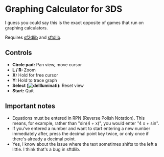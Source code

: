 # Graphing Calculator for 3DS

I guess you could say this is the exact opposite of games that run on graphing calculators.

Requires [sf2dlib](https://github.com/xerpi/sf2dlib) and [sftdlib](https://github.com/xerpi/sftdlib).

## Controls

* **Circle pad:** Pan view, move cursor
* **L / R:** Zoom
* **X:** Hold for free cursor
* **Y:** Hold to trace graph
* **Select (![deIlluminati](https://static-cdn.jtvnw.net/emoticons/v1/46248/1.0)):** Reset view
* **Start:** Quit

## Important notes

* Equations must be entered in RPN (Reverse Polish Notation). This means, for example, rather than "sin(4 + x)", you would enter "4 x + sin".
* If you've entered a number and want to start entering a new number immediately after, press the decimal point key twice, or only once if there's already a decimal point.
* Yes, I know about the issue where the text sometimes shifts to the left a little. I think that's a bug in sftdlib.